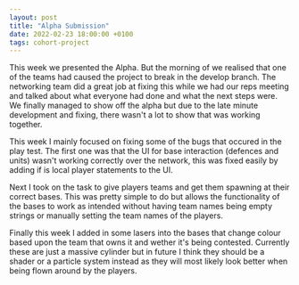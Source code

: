 ```yaml
---
layout: post
title: "Alpha Submission"
date: 2022-02-23 18:00:00 +0100
tags: cohort-project
---
```


This week we presented the Alpha. But the morning of we realised that one of the teams had caused the project to break in the develop branch. The networking team did a great job at fixing this while we had our reps meeting and talked about what everyone had done and what the next steps were. We finally managed to show off the alpha but due to the late minute development and fixing, there wasn't a lot to show that was working together. 

This week I mainly focused on fixing some of the bugs that occured in the play test. The first one was that the UI for base interaction (defences and units) wasn't working correctly over the network, this was fixed easily by adding if is local player statements to the UI. 

Next I took on the task to give players teams and get them spawning at their correct bases. This was pretty simple to do but allows the functionality of the bases to work as intended without having team names being empty strings or manually setting the team names of the players. 

Finally this week I added in some lasers into the bases that change colour based upon the team that owns it and wether it's being contested. Currently these are just a massive cylinder but in future I think they should be a shader or a particle system instead as they will most likely look better when being flown around by the players.